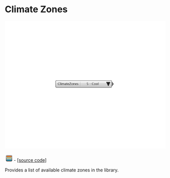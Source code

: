# Climate Zones

![](../../.gitbook/assets/Climate_Zones.png)

![](../../.gitbook/assets/Climate_Zones%20%281%29.png) - [\[source code\]](https://github.com/ladybug-tools/honeybee-grasshopper-energy/blob/master/honeybee_grasshopper_energy/src//HB%20Climate%20Zones.py)

Provides a list of available climate zones in the library.

